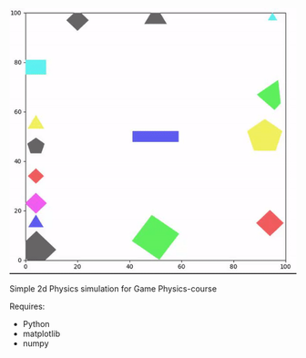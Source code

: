 ![Demo Image](demo.gif)

Simple 2d Physics simulation for Game Physics-course

Requires:
- Python
- matplotlib
- numpy
